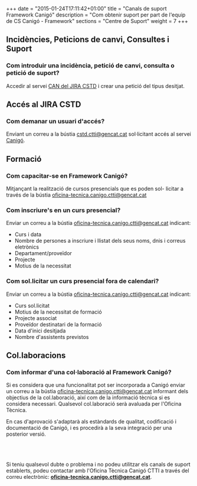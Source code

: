 +++
date        = "2015-01-24T17:11:42+01:00"
title       = "Canals de suport Framework Canigó"
description = "Com obtenir suport per part de l'equip de CS Canigó - Framework"
sections    = "Centre de Suport"
weight		= 7
+++

## Incidències, Peticions de canvi, Consultes i Suport
### Com introduir una incidència, petició de canvi, consulta o petició de suport?
Accedir al servei [CAN del JIRA CSTD](https://cstd.ctti.gencat.cat/jiracstd/browse/CAN) i crear una petició del tipus desitjat.

## Accés al JIRA CSTD
### Com demanar un usuari d'accés?
Enviant un correu a la bústia <cstd.ctti@gencat.cat> sol·licitant accés al servei [Canigó](https://cstd.ctti.gencat.cat/jiracstd/projects/CAN).

## Formació
### Com capacitar-se en Framework Canigó?
Mitjançant la realització de cursos presencials que es poden sol- licitar a través de la bústia <oficina-tecnica.canigo.ctti@gencat.cat>

### Com inscriure's en un curs presencial?
Enviar un correu a la bústia <oficina-tecnica.canigo.ctti@gencat.cat> indicant:

- Curs i data
- Nombre de persones a inscriure i llistat dels seus noms, dnis i correus eletrònics
- Departament/proveïdor
- Projecte
- Motius de la necessitat

### Com sol.licitar un curs presencial fora de calendari?
Enviar un correu a la bústia <oficina-tecnica.canigo.ctti@gencat.cat> indicant:

- Curs sol.licitat
- Motius de la necessitat de formació
- Projecte associat
- Proveïdor destinatari de la formació
- Data d'inici desitjada
- Nombre d'assistents previstos

## Col.laboracions
### Com informar d'una col·laboració al Framework Canigó?
Si es considera que una funcionalitat pot ser incorporada a Canigó enviar un correu a la bústia <oficina-tecnica.canigo.ctti@gencat.cat> informant dels objectius de la col.laboració, així com de la informació tècnica si es considera necessari. Qualsevol col.laboració serà avaluada per l'Oficina Tècnica.

En cas d'aprovació s'adaptarà als estàndards de qualitat, codificació i documentació de Canigó, i es procedirà a la seva integració per una posterior versió.

<br/><br/><br/>
Si teniu qualsevol dubte o problema i no podeu utilitzar els canals de suport establerts, podeu contactar amb l'Oficina Tècnica Canigó CTTI a través
del correu electrònic: **oficina-tecnica.canigo.ctti@gencat.cat**.
